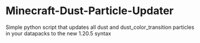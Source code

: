 # Minecraft-Dust-Particle-Updater
Simple python script that updates all dust and dust_color_transition particles in your datapacks to the new 1.20.5 syntax
